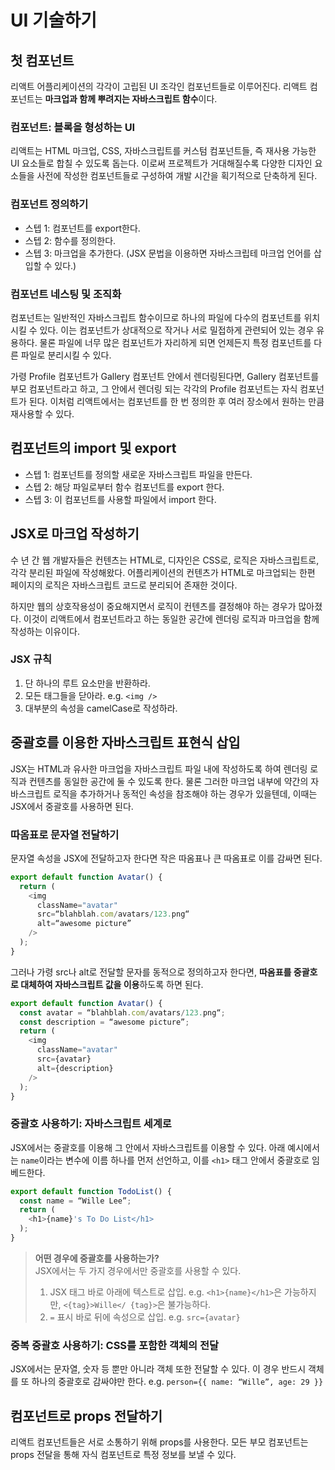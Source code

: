 # UI 기술하기

## 첫 컴포넌트

리액트 어플리케이션의 각각이 고립된 UI 조각인 컴포넌트들로 이루어진다. 리액트 컴포넌트는 **마크업과 함께 뿌려지는 자바스크립트 함수**이다.

### 컴포넌트: 블록을 형성하는 UI

리액트는 HTML 마크업, CSS, 자바스크립트를 커스텀 컴포넌트들, 즉 재사용 가능한 UI 요소들로 합칠 수 있도록 돕는다. 이로써 프로젝트가 거대해질수록 다양한 디자인 요소들을 사전에 작성한 컴포넌트들로 구성하여 개발 시간을 획기적으로 단축하게 된다.

### 컴포넌트 정의하기

- 스텝 1: 컴포넌트를 export한다.
- 스텝 2: 함수를 정의한다.
- 스텝 3: 마크업을 추가한다. (JSX 문법을 이용하면 자바스크립테 마크업 언어를 삽입할 수 있다.)

### 컴포넌트 네스팅 및 조직화

컴포넌트는 일반적인 자바스크립트 함수이므로 하나의 파일에 다수의 컴포넌트를 위치시킬 수 있다. 이는 컴포넌트가 상대적으로 작거나 서로 밀접하게 관련되어 있는 경우 유용하다. 물론 파일에 너무 많은 컴포넌트가 자리하게 되면 언제든지 특정 컴포넌트를 다른 파일로 분리시킬 수 있다.

가령 Profile 컴포넌트가 Gallery 컴포넌트 안에서 렌더링된다면, Gallery 컴포넌트를 부모 컴포넌트라고 하고, 그 안에서 렌더링 되는 각각의 Profile 컴포넌트는 자식 컴포넌트가 된다. 이처럼 리액트에서는 컴포넌트를 한 번 정의한 후 여러 장소에서 원하는 만큼 재사용할 수 있다.

## 컴포넌트의 import 및 export

- 스텝 1: 컴포넌트를 정의할 새로운 자바스크립트 파일을 만든다.
- 스텝 2: 해당 파일로부터 함수 컴포넌트를 export 한다.
- 스텝 3: 이 컴포넌트를 사용할 파일에서 import 한다.

## JSX로 마크업 작성하기

수 년 간 웹 개발자들은 컨텐츠는 HTML로, 디자인은 CSS로, 로직은 자바스크립트로, 각각 분리된 파일에 작성해왔다. 어플리케이션의 컨텐츠가 HTML로 마크업되는 한편 페이지의 로직은 자바스크립트 코드로 분리되어 존재한 것이다.

하지만 웹의 상호작용성이 중요해지면서 로직이 컨텐츠를 결정해야 하는 경우가 많아졌다. 이것이 리액트에서 컴포넌트라고 하는 동일한 공간에 렌더링 로직과 마크업을 함께 작성하는 이유이다.

### JSX 규칙

1. 단 하나의 루트 요소만을 반환하라.
2. 모든 태그들을 닫아라. e.g. `<img />`
3. 대부분의 속성을 camelCase로 작성하라.

## 중괄호를 이용한 자바스크립트 표현식 삽입

JSX는 HTML과 유사한 마크업을 자바스크립트 파일 내에 작성하도록 하여 렌더링 로직과 컨텐츠를 동일한 공간에 둘 수 있도록 한다. 물론 그러한 마크업 내부에 약간의 자바스크립트 로직을 추가하거나 동적인 속성을 참조해야 하는 경우가 있을텐데, 이때는 JSX에서 중괄호를 사용하면 된다.

### 따옴표로 문자열 전달하기

문자열 속성을 JSX에 전달하고자 한다면 작은 따옴표나 큰 따옴표로 이를 감싸면 된다.

```javascript
export default function Avatar() {
  return (
    <img
      className="avatar"
      src=“blahblah.com/avatars/123.png“
      alt=“awesome picture”
    />
  );
}
```

그러나 가령 src나 alt로 전달할 문자를 동적으로 정의하고자 한다면, **따옴표를 중괄호로 대체하여 자바스크립트 값을 이용**하도록 하면 된다.

```javascript
export default function Avatar() {
  const avatar = “blahblah.com/avatars/123.png“;
  const description = “awesome picture”;
  return (
    <img
      className="avatar"
      src={avatar}
      alt={description}
    />
  );
}
```

### 중괄호 사용하기: 자바스크립트 세계로

JSX에서는 중괄호를 이용해 그 안에서 자바스크립트를 이용할 수 있다. 아래 예시에서는 `name`이라는 변수에 이름 하나를 먼저 선언하고, 이를 `<h1>` 태그 안에서 중괄호로 임베드한다.

```javascript
export default function TodoList() {
  const name = “Wille Lee”;
  return (
    <h1>{name}'s To Do List</h1>
  );
}
```

> **어떤 경우에 중괄호를 사용하는가?**  
> JSX에서는 두 가지 경우에서만 중괄호를 사용할 수 있다.
>
> 1. JSX 태그 바로 아래에 텍스트로 삽입. e.g. `<h1>{name}</h1>`은 가능하지만, `<{tag}>Wille</ {tag}>`은 불가능하다.
> 2. `=` 표시 바로 뒤에 속성으로 삽입. e.g. `src={avatar}`

### 중복 중괄호 사용하기: CSS를 포함한 객체의 전달

JSX에서는 문자열, 숫자 등 뿐만 아니라 객체 또한 전달할 수 있다. 이 경우 반드시 객체를 또 하나의 중괄호로 감싸야만 한다. e.g. `person={{ name: “Wille”, age: 29 }}`

## 컴포넌트로 props 전달하기

리액트 컴포넌트들은 서로 소통하기 위해 props를 사용한다. 모든 부모 컴포넌트는 props 전달을 통해 자식 컴포넌트로 특정 정보를 보낼 수 있다.
